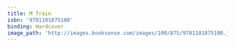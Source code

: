 ```yaml
---
title: M Train
isbn: '9781101875100'
binding: Hardcover
image_path: 'http://images.booksense.com/images/100/875/9781101875100.jpg'
---
```


